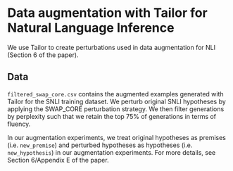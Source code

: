 #  Data augmentation with Tailor for Natural Language Inference

We use Tailor to create perturbations used in data augmentation for NLI (Section 6 of the paper).

## Data

`filtered_swap_core.csv` contains the augmented examples generated with Tailor for the SNLI training dataset. We perturb original SNLI hypotheses by applying the SWAP\_CORE perturbation strategy. We then filter generations by perplexity such that we retain the top 75% of generations in terms of fluency.

In our augmentation experiments, we treat original hypotheses as premises (i.e. ``new_premise``) and perturbed hypotheses as hypotheses (i.e. ``new_hypothesis``) in our augmentation experiments. For more details, see Section 6/Appendix E of the paper. 
